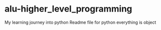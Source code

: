 # alu-higher_level_programming

My learning journey into python
Readme file for python everything is object
